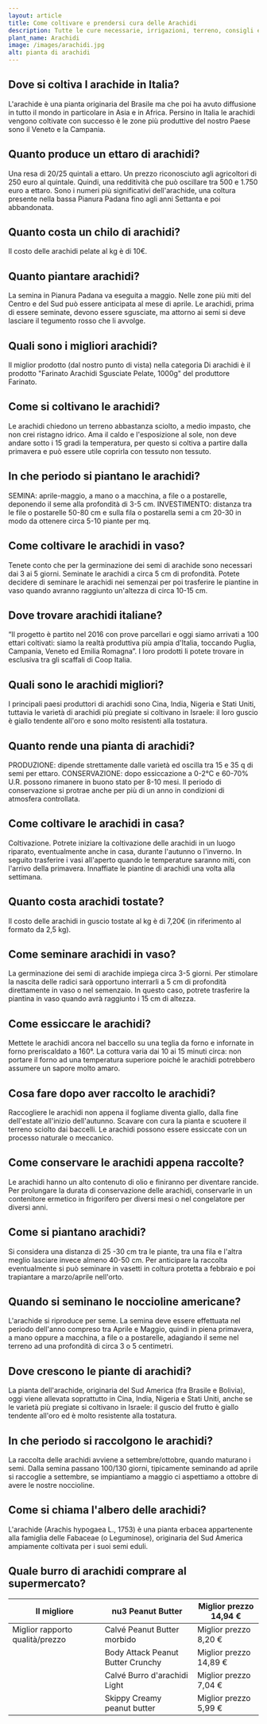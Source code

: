 ```yaml
---
layout: article
title: Come coltivare e prendersi cura delle Arachidi
description: Tutte le cure necessarie, irrigazioni, terreno, consigli e molto altro sulla coltivazione delle Arachidi
plant_name: Arachidi
image: /images/arachidi.jpg
alt: pianta di arachidi
---
```


## Dove si coltiva l arachide in Italia?

L'arachide è una pianta originaria del Brasile ma che poi ha avuto diffusione in tutto il mondo in particolare in Asia e in Africa. Persino in Italia le arachidi vengono coltivate con successo è le zone più produttive del nostro Paese sono il Veneto e la Campania.

## Quanto produce un ettaro di arachidi?

Una resa di 20/25 quintali a ettaro. Un prezzo riconosciuto agli agricoltori di 250 euro al quintale. Quindi, una redditività che può oscillare tra 500 e 1.750 euro a ettaro. Sono i numeri più significativi dell'arachide, una coltura presente nella bassa Pianura Padana fino agli anni Settanta e poi abbandonata.

## Quanto costa un chilo di arachidi?

Il costo delle arachidi pelate al kg è di 10€.

## Quanto piantare arachidi?

La semina in Pianura Padana va eseguita a maggio. Nelle zone più miti del Centro e del Sud può essere anticipata al mese di aprile. Le arachidi, prima di essere seminate, devono essere sgusciate, ma attorno ai semi si deve lasciare il tegumento rosso che li avvolge.

## Quali sono i migliori arachidi?

Il miglior prodotto (dal nostro punto di vista) nella categoria Di arachidi è il prodotto "Farinato Arachidi Sgusciate Pelate, 1000g" del produttore Farinato.

## Come si coltivano le arachidi?

 Le arachidi chiedono un terreno abbastanza sciolto, a medio impasto, che non crei ristagno idrico. Ama il caldo e l'esposizione al sole, non deve andare sotto i 15 gradi la temperatura, per questo si coltiva a partire dalla primavera e può essere utile coprirla con tessuto non tessuto.

## In che periodo si piantano le arachidi?

SEMINA: aprile-maggio, a mano o a macchina, a file o a postarelle, deponendo il seme alla profondità di 3-5 cm. INVESTIMENTO: distanza tra le file o postarelle 50-80 cm e sulla fila o postarella semi a cm 20-30 in modo da ottenere circa 5-10 piante per mq.

## Come coltivare le arachidi in vaso?

Tenete conto che per la germinazione dei semi di arachide sono necessari dai 3 ai 5 giorni. Seminate le arachidi a circa 5 cm di profondità. Potete decidere di seminare le arachidi nei semenzai per poi trasferire le piantine in vaso quando avranno raggiunto un'altezza di circa 10-15 cm.

## Dove trovare arachidi italiane?

 “Il progetto è partito nel 2016 con prove parcellari e oggi siamo arrivati a 100 ettari coltivati: siamo la realtà produttiva più ampia d'Italia, toccando Puglia, Campania, Veneto ed Emilia Romagna”. I loro prodotti li potete trovare in esclusiva tra gli scaffali di Coop Italia.

## Quali sono le arachidi migliori?

I principali paesi produttori di arachidi sono Cina, India, Nigeria e Stati Uniti, tuttavia le varietà di arachidi più pregiate si coltivano in Israele: il loro guscio è giallo tendente all'oro e sono molto resistenti alla tostatura.

## Quanto rende una pianta di arachidi?

PRODUZIONE: dipende strettamente dalle varietà ed oscilla tra 15 e 35 q di semi per ettaro. CONSERVAZIONE: dopo essiccazione a 0-2°C e 60-70% U.R. possono rimanere in buono stato per 8-10 mesi. Il periodo di conservazione si protrae anche per più di un anno in condizioni di atmosfera controllata.

## Come coltivare le arachidi in casa?

Coltivazione. Potrete iniziare la coltivazione delle arachidi in un luogo riparato, eventualmente anche in casa, durante l'autunno o l'inverno. In seguito trasferire i vasi all'aperto quando le temperature saranno miti, con l'arrivo della primavera. Innaffiate le piantine di arachidi una volta alla settimana.

## Quanto costa arachidi tostate?

Il costo delle arachidi in guscio tostate al kg è di 7,20€ (in riferimento al formato da 2,5 kg).

## Come seminare arachidi in vaso?

La germinazione dei semi di arachide impiega circa 3-5 giorni. Per stimolare la nascita delle radici sarà opportuno interrarli a 5 cm di profondità direttamente in vaso o nel semenzaio. In questo caso, potrete trasferire la piantina in vaso quando avrà raggiunto i 15 cm di altezza.

## Come essiccare le arachidi?

 Mettete le arachidi ancora nel baccello su una teglia da forno e infornate in forno preriscaldato a 160°. La cottura varia dai 10 ai 15 minuti circa: non portare il forno ad una temperatura superiore poiché le arachidi potrebbero assumere un sapore molto amaro.

## Cosa fare dopo aver raccolto le arachidi?

 Raccogliere le arachidi non appena il fogliame diventa giallo, dalla fine dell'estate all'inizio dell'autunno. Scavare con cura la pianta e scuotere il terreno sciolto dai baccelli. Le arachidi possono essere essiccate con un processo naturale o meccanico.

## Come conservare le arachidi appena raccolte?

Le arachidi hanno un alto contenuto di olio e finiranno per diventare rancide. Per prolungare la durata di conservazione delle arachidi, conservarle in un contenitore ermetico in frigorifero per diversi mesi o nel congelatore per diversi anni.

## Come si piantano arachidi?

 Si considera una distanza di 25 -30 cm tra le piante, tra una fila e l'altra meglio lasciare invece almeno 40-50 cm. Per anticipare la raccolta eventualmente si può seminare in vasetti in coltura protetta a febbraio e poi trapiantare a marzo/aprile nell'orto.

## Quando si seminano le noccioline americane?

L'arachide si riproduce per seme. La semina deve essere effettuata nel periodo dell'anno compreso tra Aprile e Maggio, quindi in piena primavera, a mano oppure a macchina, a file o a postarelle, adagiando il seme nel terreno ad una profondità di circa 3 o 5 centimetri.

## Dove crescono le piante di arachidi?

La pianta dell'arachide, originaria del Sud America (fra Brasile e Bolivia), oggi viene allevata soprattutto in Cina, India, Nigeria e Stati Uniti, anche se le varietà più pregiate si coltivano in Israele: il guscio del frutto è giallo tendente all'oro ed è molto resistente alla tostatura.

## In che periodo si raccolgono le arachidi?

 La raccolta delle arachidi avviene a settembre/ottobre, quando maturano i semi. Dalla semina passano 100/130 giorni, tipicamente seminando ad aprile si raccoglie a settembre, se impiantiamo a maggio ci aspettiamo a ottobre di avere le nostre noccioline.

## Come si chiama l'albero delle arachidi?

L'arachide (Arachis hypogaea L., 1753) è una pianta erbacea appartenente alla famiglia delle Fabaceae (o Leguminose), originaria del Sud America ampiamente coltivata per i suoi semi eduli.

## Quale burro di arachidi comprare al supermercato?

|                    Il migliore|                nu3 Peanut Butter|Miglior prezzo 14,94 €|
|-------------------------------|---------------------------------|----------------------|
|Miglior rapporto qualità/prezzo|      Calvé Peanut Butter morbido| Miglior prezzo 8,20 €|
|                               |Body Attack Peanut Butter Crunchy|Miglior prezzo 14,89 €|
|                               |     Calvé Burro d'arachidi Light| Miglior prezzo 7,04 €|
|                               |      Skippy Creamy peanut butter| Miglior prezzo 5,99 €|

